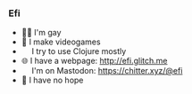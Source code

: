 ### Efi
- 🏳️‍🌈 I'm gay
- 💾 I make videogames
- <img src="https://clojure.org/images/clojure-logo-icon-32.png" width="14" /> I try to use Clojure mostly
- 🌐 I have a webpage: http://efi.glitch.me
- <img src="https://chitter.xyz/favicon.ico" width="14" /> I'm on Mastodon: https://chitter.xyz/@efi
- 💸 I have no hope


<!--
**Efimero/Efimero** is a ✨ _special_ ✨ repository because its `README.md` (this file) appears on your GitHub profile.

Here are some ideas to get you started:

- 🔭 I’m currently working on ...
- 🌱 I’m currently learning ...
- 👯 I’m looking to collaborate on ...
- 🤔 I’m looking for help with ...
- 💬 Ask me about ...
- 📫 How to reach me: ...
- 😄 Pronouns: ...
- ⚡ Fun fact: ...
-->
